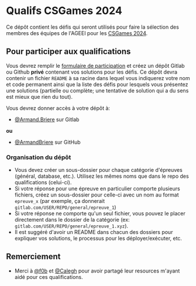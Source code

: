 # Qualifs CSGames 2024

Ce dépôt contient les défis qui seront utilisés pour faire la sélection des membres des équipes de l'AGEEI pour les [CSGames 2024](http://2024.csgames.org/).

## Pour participer aux qualifications

Vous devrez remplir le [formulaire de participation](https://forms.gle/GHDpf8qdPoavJ8GZ7) et créez un dépôt Gitlab ou Github **privé** contenant vos solutions pour les défis.
Ce dépôt devra contenir un fichier `README` à sa racine dans lequel vous indiquerez votre nom et code permanent ainsi que la liste des défis pour lesquels vous présentez une solutions (partielle ou complète; une tentative de solution qui a du sens est mieux que rien du tout).

Vous devrez donner accès à votre dépôt à: 
- [@Armand.Briere](https://gitlab.com/Armand.Briere) sur Gitlab

**ou**

-  [@ArmandBriere](https://github.com/ArmandBriere) sur GitHub

### Organisation du dépôt

- Vous devez créer un sous-dossier pour chaque catégorie d'épreuves (général, database, etc.). Utilisez les mêmes noms que dans le repo des qualifications (celui-ci). 
- Si votre réponse pour une épreuve en particulier comporte plusieurs fichiers, créez un sous-dossier pour celle-ci avec un nom au format `epreuve_x` (par exemple, ça donnerait `gitlab.com/USER/REPO/general/epreuve_1`)
- Si votre réponse ne comporte qu'un seul fichier, vous pouvez le placer directement dans le dossier de la catégorie (ex: `gitlab.com/USER/REPO/general/epreuve_1.xyz`).
- Il est suggéré d'avoir un README dans chacun des dossiers pour expliquer vos solutions, le processus pour les déployer/exécuter, etc.

## Remerciement

- Merci à [@f0b](https://github.com/antifob) et [@Calegh](https://gitlab.com/Calegh) pour avoir partagé leur resources m'ayant aidé pour ces qualifications.

[1]: http://2024.csgames.org/
[2]: https://forms.gle/GHDpf8qdPoavJ8GZ7
[3]: mailto:competition@ageei.org
